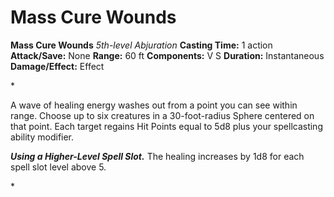 # Mass Cure Wounds

**Mass Cure Wounds**
_5th-level Abjuration_
**Casting Time:** 1 action
**Attack/Save:** None
**Range:** 60 ft
**Components:** V S
**Duration:** Instantaneous
**Damage/Effect:** Effect

*<p>A wave of healing energy washes out from a point you can see within range. Choose up to six creatures in a 30-foot-radius Sphere centered on that point. Each target regains Hit Points equal to 5d8 plus your spellcasting ability modifier.

***Using a Higher-Level Spell Slot.*** The healing increases by 1d8 for each spell slot level above 5.</p>*